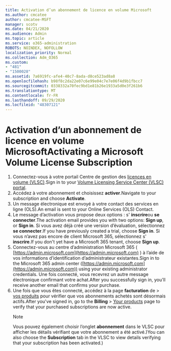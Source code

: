 ```yaml
---
title: Activation d’un abonnement de licence en volume Microsoft
ms.author: cmcatee
author: cmcatee-MSFT
manager: scotv
ms.date: 04/21/2020
ms.audience: Admin
ms.topic: article
ms.service: o365-administration
ROBOTS: NOINDEX, NOFOLLOW
localization_priority: Normal
ms.collection: Adm_O365
ms.custom:
- "481"
- "1500028"
ms.assetid: 7a6919fc-afe4-40c7-8ada-d8ce523ad8a8
ms.openlocfilehash: b98f8c2da22e07c6e99e04c7e7e06f4d9b1fbcc7
ms.sourcegitcommit: 0338332a70fec9bd1e81b26e1933a5d0e3f261b6
ms.translationtype: MT
ms.contentlocale: fr-FR
ms.lasthandoff: 09/29/2020
ms.locfileid: "48307121"
---
```

# <a name="activating-a-microsoft-volume-license-subscription"></a><span data-ttu-id="c717c-102">Activation d’un abonnement de licence en volume Microsoft</span><span class="sxs-lookup"><span data-stu-id="c717c-102">Activating a Microsoft Volume License Subscription</span></span>

1. <span data-ttu-id="c717c-103">Connectez-vous à votre portail Centre de gestion des [licences en volume (VLSC)](https://go.microsoft.com/fwlink/p/?LinkId=329762).</span><span class="sxs-lookup"><span data-stu-id="c717c-103">Sign in to your [Volume Licensing Service Center (VLSC) portal](https://go.microsoft.com/fwlink/p/?LinkId=329762).</span></span>
2. <span data-ttu-id="c717c-104">Accédez à votre abonnement et choisissez **activer**.</span><span class="sxs-lookup"><span data-stu-id="c717c-104">Navigate to your subscription and choose **Activate**.</span></span>
3. <span data-ttu-id="c717c-105">Un message électronique est envoyé à votre contact des services en ligne (OLS).</span><span class="sxs-lookup"><span data-stu-id="c717c-105">An email is sent to your Online Services (OLS) Contact.</span></span>
4. <span data-ttu-id="c717c-106">Le message d’activation vous propose deux options : s' **inscrire**ou **se connecter**.</span><span class="sxs-lookup"><span data-stu-id="c717c-106">The activation email provides you with two options: **Sign up**, or **Sign in**.</span></span> <span data-ttu-id="c717c-107">Si vous avez déjà créé une version d’évaluation, sélectionnez **se connecter**.</span><span class="sxs-lookup"><span data-stu-id="c717c-107">If you have previously created a trial, choose **Sign in**.</span></span> <span data-ttu-id="c717c-108">Si vous n’avez pas encore de client Microsoft 365, sélectionnez s' **inscrire**.</span><span class="sxs-lookup"><span data-stu-id="c717c-108">If you don't yet have a Microsoft 365 tenant, choose **Sign up**.</span></span>
5. <span data-ttu-id="c717c-109">Connectez-vous au centre d’administration Microsoft 365 ( [https://admin.microsoft.com](https://admin.microsoft.com) ) à l’aide de vos informations d’identification d’administrateur existantes.</span><span class="sxs-lookup"><span data-stu-id="c717c-109">Sign in to the Microsoft 365 admin center ([https://admin.microsoft.com](https://admin.microsoft.com)) using your existing administrator credentials.</span></span> <span data-ttu-id="c717c-110">Une fois connecté, vous recevrez un autre message électronique confirmant votre achat.</span><span class="sxs-lookup"><span data-stu-id="c717c-110">After you successfully sign in, you'll receive another email that confirms your purchase.</span></span>
6. <span data-ttu-id="c717c-111">Une fois que vous êtes connecté, accédez à la page **facturation** de \> [vos produits](https://go.microsoft.com/fwlink/p/?linkid=842054) pour vérifier que vos abonnements achetés sont désormais actifs.</span><span class="sxs-lookup"><span data-stu-id="c717c-111">After you've signed in, go to the **Billing** \> [Your products](https://go.microsoft.com/fwlink/p/?linkid=842054) page to verify that your purchased subscriptions are now active.</span></span> 
    > [!NOTE]
    > <span data-ttu-id="c717c-112">Vous pouvez également choisir l’onglet **abonnement** dans le VLSC pour afficher les détails vérifiant que votre abonnement a été activé.)</span><span class="sxs-lookup"><span data-stu-id="c717c-112">You can also choose the **Subscription** tab in the VLSC to view details verifying that your subscription has been activated.)</span></span>
